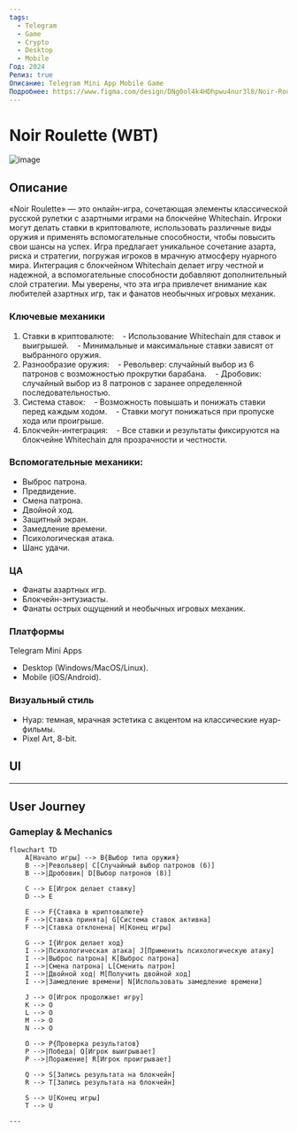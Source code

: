 ```yaml
---
tags:
  - Telegram
  - Game
  - Crypto
  - Desktop
  - Mobile
Год: 2024
Релиз: true
Описание: Telegram Mini App Mobile Game
Подробнее: https://www.figma.com/design/DNg0ol4k4HDhpwu4nur3l8/Noir-Roulette-Telegram-Game-(Copy)?node-id=0-1&t=aRssaNvExBthA7tx-1
---
```


# Noir Roulette (WBT)

![image](https://github.com/user-attachments/assets/9977590c-b20b-4800-9f10-b65b0301bbd3)

## Описание

«Noir Roulette» — это онлайн-игра, сочетающая элементы классической русской рулетки с азартными играми на блокчейне Whitechain. Игроки могут делать ставки в криптовалюте, использовать различные виды оружия и применять вспомогательные способности, чтобы повысить свои шансы на успех.
Игра предлагает уникальное сочетание азарта, риска и стратегии, погружая игроков в мрачную атмосферу нуарного мира. Интеграция с блокчейном Whitechain делает игру честной и надежной, а вспомогательные способности добавляют дополнительный слой стратегии. Мы уверены, что эта игра привлечет внимание как любителей азартных игр, так и фанатов необычных игровых механик.

### Ключевые механики

1. Ставки в криптовалюте:
   - Использование Whitechain для ставок и выигрышей.
   - Минимальные и максимальные ставки зависят от выбранного оружия.
2. Разнообразие оружия:
   - Револьвер: случайный выбор из 6 патронов с возможностью прокрутки барабана.
   - Дробовик: случайный выбор из 8 патронов с заранее определенной последовательностью.
3. Система ставок:
   - Возможность повышать и понижать ставки перед каждым ходом.
   - Ставки могут понижаться при пропуске хода или проигрыше.
4. Блокчейн-интеграция:
   - Все ставки и результаты фиксируются на блокчейне Whitechain для прозрачности и честности.
   
### Вспомогательные механики:

- Выброс патрона.
- Предвидение.
- Смена патрона.
- Двойной ход.
- Защитный экран.
- Замедление времени.
- Психологическая атака.
- Шанс удачи.

### ЦА

- Фанаты азартных игр.
- Блокчейн-энтузиасты.
- Фанаты острых ощущений и необычных игровых механик.

### Платформы

Telegram Mini Apps
- Desktop (Windows/MacOS/Linux).
- Mobile (iOS/Android).

### Визуальный стиль

- Нуар: темная, мрачная эстетика с акцентом на классические нуар-фильмы.
- Pixel Art, 8-bit.


## UI

---

## User Journey 

### Gameplay & Mechanics

```mermaid
flowchart TD
    A[Начало игры] --> B{Выбор типа оружия}
    B -->|Револьвер| C[Случайный выбор патронов (6)]
    B -->|Дробовик| D[Выбор патронов (8)]
    
    C --> E[Игрок делает ставку]
    D --> E
    
    E --> F{Ставка в криптовалюте}
    F -->|Ставка принята| G[Система ставок активна]
    F -->|Ставка отклонена| H[Конец игры]

    G --> I{Игрок делает ход}
    I -->|Психологическая атака| J[Применить психологическую атаку]
    I -->|Выброс патрона| K[Выброс патрона]
    I -->|Смена патрона| L[Сменить патрон]
    I -->|Двойной ход| M[Получить двойной ход]
    I -->|Замедление времени| N[Использовать замедление времени]
    
    J --> O[Игрок продолжает игру]
    K --> O
    L --> O
    M --> O
    N --> O
    
    O --> P{Проверка результатов}
    P -->|Победа| Q[Игрок выигрывает]
    P -->|Поражение| R[Игрок проигрывает]
    
    Q --> S[Запись результата на блокчейн]
    R --> T[Запись результата на блокчейн]
    
    S --> U[Конец игры]
    T --> U

---
